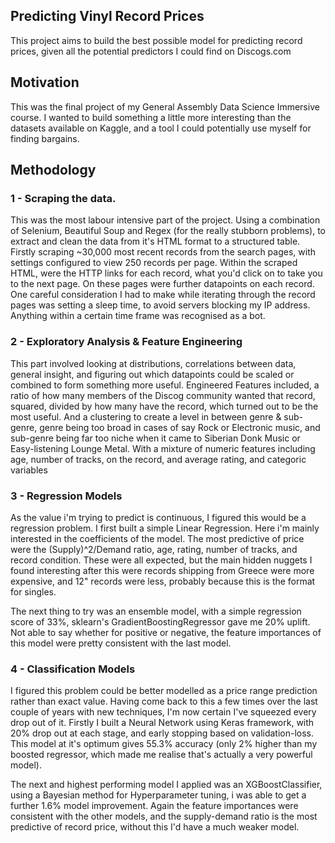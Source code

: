 ## Predicting Vinyl Record Prices

This project aims to build the best possible model for predicting record prices, given all the potential predictors I could find on Discogs.com

## Motivation

This was the final project of my General Assembly Data Science Immersive course. I wanted to build something a little more interesting than the datasets available on Kaggle, and a tool I could potentially use myself for finding bargains.

## Methodology

### 1 - Scraping the data.
This was the most labour intensive part of the project. Using a combination of Selenium, Beautiful Soup and Regex (for the really stubborn problems), to extract and clean the data from it's HTML format to a structured table. Firstly scraping ~30,000 most recent records from the search pages, with settings configured to view 250 records per page. Within the scraped HTML, were the HTTP links for each record, what you'd click on to take you to the next page. On these pages were further datapoints on each record. One careful consideration I had to make while iterating through the record pages was setting a sleep time, to avoid servers blocking my IP address. Anything within a certain time frame was recognised as a bot. 
  
### 2 - Exploratory Analysis & Feature Engineering
This part involved looking at distributions, correlations between data, general insight, and figuring out which datapoints could be scaled or combined to form something more useful. Engineered Features included, a ratio of how many members of the Discog community wanted that record, squared, divided by how many have the record, which turned out to be the most useful. And a clustering to create a level in between genre & sub-genre, genre being too broad in cases of say Rock or Electronic music, and sub-genre being far too niche when it came to Siberian Donk Music or Easy-listening Lounge Metal. With a mixture of numeric features including age, number of tracks, on the record, and average rating, and categoric variables

### 3 - Regression Models
As the value i'm trying to predict is continuous, I figured this would be a regression problem. I first built a simple Linear Regression. Here i'm mainly interested in the coefficients of the model. The most predictive of price were the (Supply)^2/Demand ratio, age, rating, number of tracks, and record condition. These were all expected, but the main hidden nuggets I found interesting after this were records shipping from Greece were more expensive, and 12" records were less, probably because this is the format for singles.

The next thing to try was an ensemble model, with a simple regression score of 33%, sklearn's GradientBoostingRegressor gave me 20% uplift. Not able to say whether for positive or negative, the feature importances of this model were pretty consistent with the last model.

### 4 - Classification Models
I figured this problem could be better modelled as a price range prediction rather than exact value. Having come back to this a few times over the last couple of years with new techniques, I'm now certain I've squeezed every drop out of it. Firstly I built a Neural Network using Keras framework, with 20% drop out at each stage, and early stopping based on validation-loss. This model at it's optimum gives 55.3% accuracy (only 2% higher than my boosted regressor, which made me realise that's actually a very powerful model). 

The next and highest performing model I applied was an XGBoostClassifier, using a Bayesian method for Hyperparameter tuning, i was able to get a further 1.6% model improvement. Again the feature importances were consistent with the other models, and the supply-demand ratio is the most predictive of record price, without this I'd have a much weaker model.



